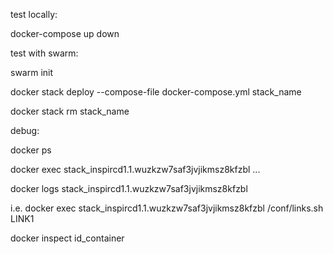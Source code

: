 test locally:

docker-compose up down

test with swarm:

swarm init

docker stack deploy --compose-file docker-compose.yml stack_name

docker stack rm stack_name

debug:

docker ps

docker exec stack_inspircd1.1.wuzkzw7saf3jvjikmsz8kfzbl ...

docker logs stack_inspircd1.1.wuzkzw7saf3jvjikmsz8kfzbl

i.e. docker exec stack_inspircd1.1.wuzkzw7saf3jvjikmsz8kfzbl /conf/links.sh LINK1

docker inspect id_container
